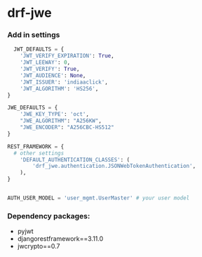 # drf-jwe

### Add in settings
``` python 
  JWT_DEFAULTS = {
    'JWT_VERIFY_EXPIRATION': True,
    'JWT_LEEWAY': 0,
    'JWT_VERIFY': True,
    'JWT_AUDIENCE': None,
    'JWT_ISSUER': 'indiaaclick',
    'JWT_ALGORITHM': 'HS256',
}

JWE_DEFAULTS = {
    'JWE_KEY_TYPE': 'oct',
    "JWE_ALGORITHM": "A256KW",
    "JWE_ENCODER": "A256CBC-HS512"
}

REST_FRAMEWORK = {
  # other settings
    'DEFAULT_AUTHENTICATION_CLASSES': (
        'drf_jwe.authentication.JSONWebTokenAuthentication',
    ),
}


AUTH_USER_MODEL = 'user_mgmt.UserMaster' # your user model
```

### Dependency packages:

* pyjwt
* djangorestframework==3.11.0
* jwcrypto==0.7
